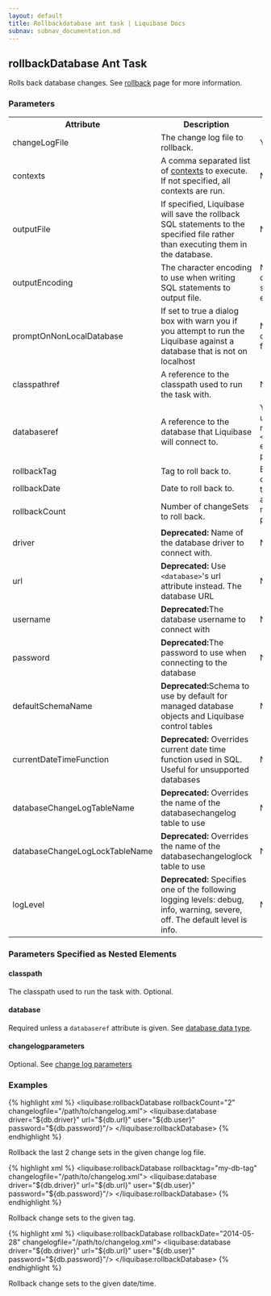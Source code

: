 ```yaml
---
layout: default
title: Rollbackdatabase ant task | Liquibase Docs
subnav: subnav_documentation.md
---
```


## rollbackDatabase Ant Task ##

Rolls back database changes.  See [rollback](../rollback.html) page for more information.

### Parameters ###

<table>
    <tr>
        <th>Attribute</th>
        <th>Description</th>
        <th>Required</th>
    </tr>
    <tr>
        <td>changeLogFile</td>
        <td>The change log file to rollback.</td>
        <td>Yes</td>
    </tr>
    <tr>
        <td>contexts</td>
        <td>A comma separated list of <a href="../contexts.html">contexts</a> to execute. If not specified, all contexts are run.</td>
        <td>No</td>
    </tr>
    <tr>
        <td>outputFile</td>
        <td>If specified, Liquibase will save the rollback SQL statements to the specified file rather than executing them in the database.</td>
        <td>No</td>
    </tr>
    <tr>
        <td>outputEncoding</td>
        <td>The character encoding to use when writing SQL statements to output file.</td>
        <td>No; defaults to system encoding.</td>
    </tr>
    <tr>
        <td>promptOnNonLocalDatabase</td>
        <td>If set to true a dialog box with warn you if you attempt to run the Liquibase against a database that is not on localhost</td>
        <td>No; default is false.</td>
    </tr>
    <tr>
        <td>classpathref</td>
        <td>A reference to the classpath used to run the task with.</td>
        <td>No</td>
    </tr>
    <tr>
        <td>databaseref</td>
        <td>A reference to the database that Liquibase will connect to.</td>
        <td>Yes, unless a nested <code>&lt;database&gt;</code> element is present.</td>
    </tr>
    <tr>
        <td>rollbackTag</td>
        <td>Tag to roll back to.</td>
        <td rowspan="3">Exactly one of these attributes must be provided.</td>
    </tr>
    <tr>
        <td>rollbackDate</td>
        <td>Date to roll back to.</td>
    </tr>
    <tr>
        <td>rollbackCount</td>
        <td>Number of changeSets to roll back.</td>
    </tr>
    <tr>
        <td>driver</td>
        <td><b>Deprecated:</b> Name of the database driver to connect with.</td>
        <td>No</td>
    </tr>
    <tr>
        <td>url</td>
        <td><b>Deprecated:</b> Use <code>&lt;database&gt;</code>'s url attribute instead. The database URL</td>
        <td>No</td>
    </tr>
    <tr>
        <td>username</td>
        <td><b>Deprecated:</b>The database username to connect with</td>
        <td>No</td>
    </tr>
    <tr>
        <td>password</td>
        <td><b>Deprecated:</b>The password to use when connecting to the database</td>
        <td>No</td>
    </tr>
    <tr>
        <td>defaultSchemaName</td>
        <td><b>Deprecated:</b>Schema to use by default for managed database objects and Liquibase control tables</td>
        <td>No</td>
    </tr>
    <tr>
        <td>currentDateTimeFunction</td>
        <td><b>Deprecated:</b> Overrides current date time function used in SQL. Useful for unsupported databases</td>
        <td>No</td>
    </tr>
    <tr>
        <td>databaseChangeLogTableName</td>
        <td><b>Deprecated:</b> Overrides the name of the databasechangelog table to use</td>
        <td>No</td>
    </tr>
    <tr>
        <td>databaseChangeLogLockTableName</td>
        <td><b>Deprecated:</b> Overrides the name of the databasechangeloglock table to use</td>
        <td>No</td>
    </tr>
    <tr>
        <td>logLevel</td>
        <td><b>Deprecated:</b> Specifies one of the following logging levels: debug, info, warning, severe, off. The default level is info.</td>
        <td>No</td>
    </tr>
</table>

### Parameters Specified as Nested Elements ###

#### classpath ####

The classpath used to run the task with. Optional. 

#### database ####

Required unless a `databaseref` attribute is given. See [database data type](./index.html).

#### changelogparameters ####

Optional. See [change log parameters](./index.html)

### Examples ###

{% highlight xml %}
<liquibase:rollbackDatabase rollbackCount="2" changelogfile="/path/to/changelog.xml">
    <liquibase:database driver="${db.driver}" url="${db.url}" user="${db.user}" password="${db.password}"/>
</liquibase:rollbackDatabase>
{% endhighlight %}

Rollback the last 2 change sets in the given change log file.
 
{% highlight xml %}
<liquibase:rollbackDatabase rollbacktag="my-db-tag" changelogfile="/path/to/changelog.xml">
    <liquibase:database driver="${db.driver}" url="${db.url}" user="${db.user}" password="${db.password}"/>
</liquibase:rollbackDatabase>
{% endhighlight %}

Rollback change sets to the given tag.

{% highlight xml %}
<liquibase:rollbackDatabase rollbackDate="2014-05-28" changelogfile="/path/to/changelog.xml">
    <liquibase:database driver="${db.driver}" url="${db.url}" user="${db.user}" password="${db.password}"/>
</liquibase:rollbackDatabase>
{% endhighlight %}

Rollback change sets to the given date/time.

